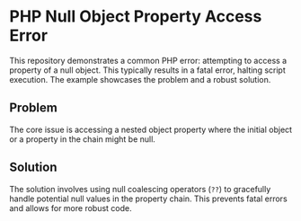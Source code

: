 # PHP Null Object Property Access Error

This repository demonstrates a common PHP error: attempting to access a property of a null object.  This typically results in a fatal error, halting script execution.  The example showcases the problem and a robust solution.

## Problem
The core issue is accessing a nested object property where the initial object or a property in the chain might be null.

## Solution
The solution involves using null coalescing operators (`??`) to gracefully handle potential null values in the property chain. This prevents fatal errors and allows for more robust code.
